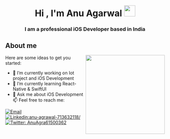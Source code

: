 <h1 align="center"><b>Hi , I'm Anu Agarwal </b><img src="https://media.giphy.com/media/hvRJCLFzcasrR4ia7z/giphy.gif" width="35"></h1>
<h3 align="center"> I am a professional iOS Developer based in India</h3>

## **About me**
<picture> <img align="right" src="https://user-images.githubusercontent.com/79373383/211147526-f781ee14-445b-43f3-8615-f24738e97767.gif" width = 250px></picture>



Here are some ideas to get you started:

- 🔭 I’m currently working on Iot project and iOS Development 
- 🌱 I’m currently learning React-Native & SwiftUI
- 💬 Ask me about iOS Development 
📫 Feel free to reach me:

[![Email](https://img.shields.io/badge/Email-%40anugoyal0210@gmail.com%20-blue)](mailto:anugoyal0210@gmail.com?)
[![Linkedin:anu-agrawal-713632118/](https://img.shields.io/badge/-Anu-blue?style=flat-square&logo=Linkedin&logoColor=white&link=https://www.linkedin.com/in/anu-agrawal-713632118/)](https://www.linkedin.com/in/anu-agrawal-713632118/)
[![Twitter: AnuAgra61500362](https://img.shields.io/twitter/follow/AnuAgra61500362?style=social)](https://twitter.com/AnuAgra61500362)

